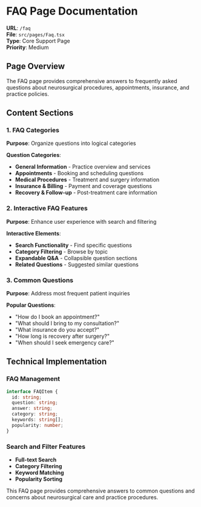 # FAQ Page Documentation

**URL**: `/faq`  
**File**: `src/pages/Faq.tsx`  
**Type**: Core Support Page  
**Priority**: Medium

## Page Overview

The FAQ page provides comprehensive answers to frequently asked questions about neurosurgical procedures, appointments, insurance, and practice policies.

## Content Sections

### 1. FAQ Categories
**Purpose**: Organize questions into logical categories

**Question Categories**:
- **General Information** - Practice overview and services
- **Appointments** - Booking and scheduling questions
- **Medical Procedures** - Treatment and surgery information
- **Insurance & Billing** - Payment and coverage questions
- **Recovery & Follow-up** - Post-treatment care information

### 2. Interactive FAQ Features
**Purpose**: Enhance user experience with search and filtering

**Interactive Elements**:
- **Search Functionality** - Find specific questions
- **Category Filtering** - Browse by topic
- **Expandable Q&A** - Collapsible question sections
- **Related Questions** - Suggested similar questions

### 3. Common Questions
**Purpose**: Address most frequent patient inquiries

**Popular Questions**:
- "How do I book an appointment?"
- "What should I bring to my consultation?"
- "What insurance do you accept?"
- "How long is recovery after surgery?"
- "When should I seek emergency care?"

## Technical Implementation

### FAQ Management
```typescript
interface FAQItem {
  id: string;
  question: string;
  answer: string;
  category: string;
  keywords: string[];
  popularity: number;
}
```

### Search and Filter Features
- **Full-text Search**
- **Category Filtering**
- **Keyword Matching**
- **Popularity Sorting**

This FAQ page provides comprehensive answers to common questions and concerns about neurosurgical care and practice procedures.
